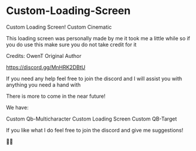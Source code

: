 # Custom-Loading-Screen
Custom Loading Screen! Custom Cinematic

This loading screen was personally made by me it took me a little while so if you do use this make sure you do not take credit for it

Credits: OwenT Original Author


https://discord.gg/MnHRK2DBtU

If you need any help feel free to join the discord and I will assist you with anything you need a hand with

There is more to come in the near future!

We have:

Custom Qb-Multicharacter
Custom Loading Screen
Custom QB-Target

If you like what I do feel free to join the discord and give me suggestions!

✌🏼 
